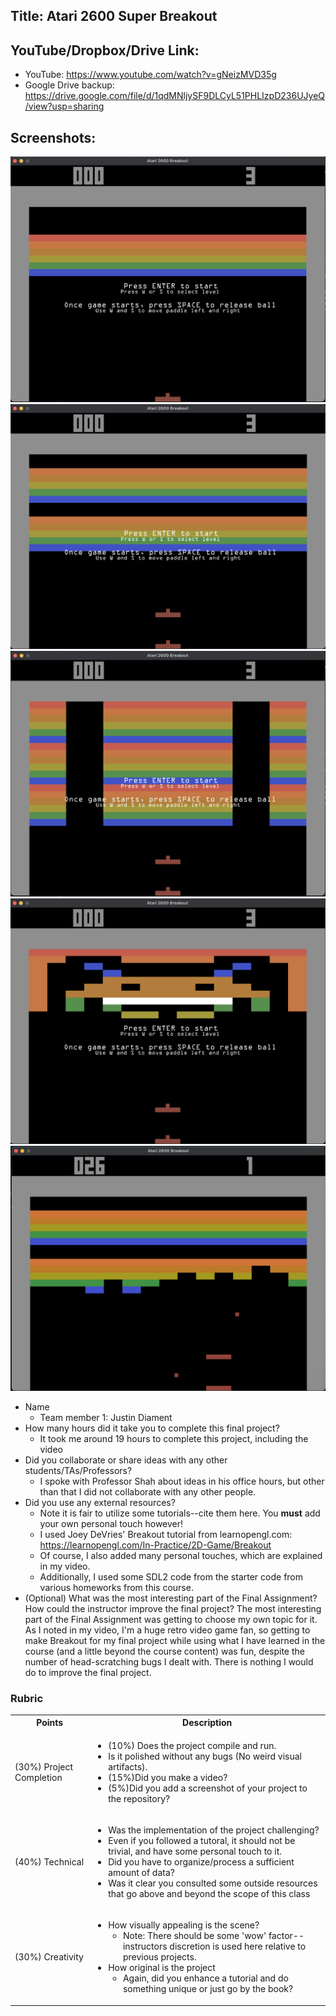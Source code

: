 ## Title: Atari 2600 Super Breakout

## YouTube/Dropbox/Drive Link: 
* YouTube: https://www.youtube.com/watch?v=gNeizMVD35g 
* Google Drive backup: https://drive.google.com/file/d/1qdMNljySF9DLCyL51PHLIzpD236UJyeQ/view?usp=sharing 

## Screenshots:
![Level1](screenshots/level1.png)
![Level2](screenshots/level2.png)
![Level3](screenshots/level3.png)
![Level4](screenshots/level4.png)
![In Action](screenshots/in_action.png)


* Name
  * Team member 1: Justin Diament
* How many hours did it take you to complete this final project? 
  * It took me around 19 hours to complete this project, including the video
* Did you collaborate or share ideas with any other students/TAs/Professors?
  * I spoke with Professor Shah about ideas in his office hours, but other than that I did not collaborate with any other people.
* Did you use any external resources? 
  * Note it is fair to utilize some tutorials--cite them here. You **must** add your own personal touch however!
  * I used Joey DeVries' Breakout tutorial from learnopengl.com: https://learnopengl.com/In-Practice/2D-Game/Breakout 
  * Of course, I also added many personal touches, which are explained in my video. 
  * Additionally, I used some SDL2 code from the starter code from various homeworks from this course.
* (Optional) What was the most interesting part of the Final Assignment? How could the instructor improve the final project?
  The most interesting part of the Final Assignment was getting to choose my own topic for it. As I noted in my video, I'm a huge retro video game fan, so getting to make Breakout for my final project while using what I have learned in the course (and a little beyond the course content) was fun, despite the number of head-scratching bugs I dealt with. There is nothing I would do to improve the final project.

### Rubric

<table>
  <tbody>
    <tr>
      <th>Points</th>
      <th align="center">Description</th>
    </tr>
    <tr>
      <td>(30%) Project Completion</td>
     <td align="left"><ul><li>(10%) Does the project compile and run.</li><li>Is it polished without any bugs (No weird visual artifacts).</li><li>(15%)Did you make a video?</li><li>(5%)Did you add a screenshot of your project to the repository?</li></ul></td>
    </tr>
    <tr>
      <td>(40%) Technical</td>
      <td align="left"><ul><li>Was the implementation of the project challenging?</li><li>Even if you followed a tutoral, it should not be trivial, and have some personal touch to it.</li><li>Did you have to organize/process a sufficient amount of data?</li><li>Was it clear you consulted some outside resources that go above and beyond the scope of this class</li></ul></td>
    </tr>
    <tr>
      <td>(30%) Creativity</td>
      <td align="left"><ul><li>How visually appealing is the scene?<ul><li>Note: There should be some 'wow' factor--instructors discretion is used here relative to previous projects.</li></ul></li><li>How original is the project<ul><li>Again, did you enhance a tutorial and do something unique or just go by the book?</li></ul></li></ul></td>
    </tr>
  </tbody>
</table>
